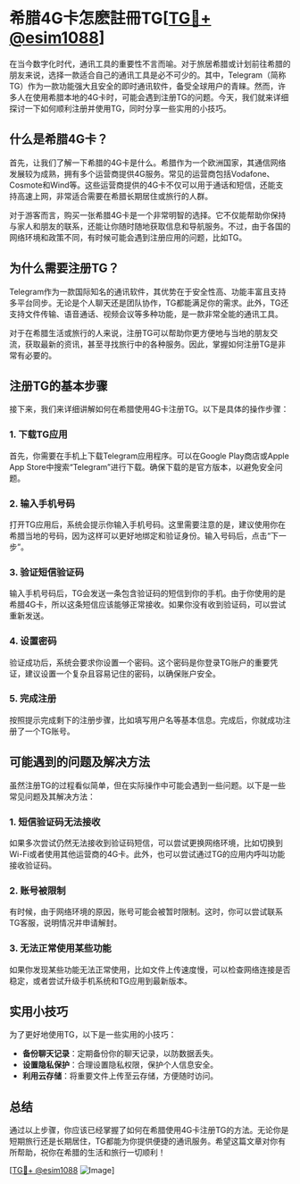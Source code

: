 # 希腊4G卡怎麽註冊TG[[TG💪+ @esim1088](https://t.me/s/esim1088)]

在当今数字化时代，通讯工具的重要性不言而喻。对于旅居希腊或计划前往希腊的朋友来说，选择一款适合自己的通讯工具是必不可少的。其中，Telegram（简称TG）作为一款功能强大且安全的即时通讯软件，备受全球用户的青睐。然而，许多人在使用希腊本地的4G卡时，可能会遇到注册TG的问题。今天，我们就来详细探讨一下如何顺利注册并使用TG，同时分享一些实用的小技巧。

## 什么是希腊4G卡？

首先，让我们了解一下希腊的4G卡是什么。希腊作为一个欧洲国家，其通信网络发展较为成熟，拥有多个运营商提供4G服务。常见的运营商包括Vodafone、Cosmote和Wind等。这些运营商提供的4G卡不仅可以用于通话和短信，还能支持高速上网，非常适合需要在希腊长期居住或旅行的人群。

对于游客而言，购买一张希腊4G卡是一个非常明智的选择。它不仅能帮助你保持与家人和朋友的联系，还能让你随时随地获取信息和导航服务。不过，由于各国的网络环境和政策不同，有时候可能会遇到注册应用的问题，比如TG。

## 为什么需要注册TG？

Telegram作为一款国际知名的通讯软件，其优势在于安全性高、功能丰富且支持多平台同步。无论是个人聊天还是团队协作，TG都能满足你的需求。此外，TG还支持文件传输、语音通话、视频会议等多种功能，是一款非常全能的通讯工具。

对于在希腊生活或旅行的人来说，注册TG可以帮助你更方便地与当地的朋友交流，获取最新的资讯，甚至寻找旅行中的各种服务。因此，掌握如何注册TG是非常有必要的。

## 注册TG的基本步骤

接下来，我们来详细讲解如何在希腊使用4G卡注册TG。以下是具体的操作步骤：

### 1. 下载TG应用

首先，你需要在手机上下载Telegram应用程序。可以在Google Play商店或Apple App Store中搜索“Telegram”进行下载。确保下载的是官方版本，以避免安全问题。

### 2. 输入手机号码

打开TG应用后，系统会提示你输入手机号码。这里需要注意的是，建议使用你在希腊当地的号码，因为这样可以更好地绑定和验证身份。输入号码后，点击“下一步”。

### 3. 验证短信验证码

输入手机号码后，TG会发送一条包含验证码的短信到你的手机。由于你使用的是希腊4G卡，所以这条短信应该能够正常接收。如果你没有收到验证码，可以尝试重新发送。

### 4. 设置密码

验证成功后，系统会要求你设置一个密码。这个密码是你登录TG账户的重要凭证，建议设置一个复杂且容易记住的密码，以确保账户安全。

### 5. 完成注册

按照提示完成剩下的注册步骤，比如填写用户名等基本信息。完成后，你就成功注册了一个TG账号。

## 可能遇到的问题及解决方法

虽然注册TG的过程看似简单，但在实际操作中可能会遇到一些问题。以下是一些常见问题及其解决方法：

### 1. 短信验证码无法接收

如果多次尝试仍然无法接收到验证码短信，可以尝试更换网络环境，比如切换到Wi-Fi或者使用其他运营商的4G卡。此外，也可以尝试通过TG的应用内呼叫功能接收验证码。

### 2. 账号被限制

有时候，由于网络环境的原因，账号可能会被暂时限制。这时，你可以尝试联系TG客服，说明情况并申请解封。

### 3. 无法正常使用某些功能

如果你发现某些功能无法正常使用，比如文件上传速度慢，可以检查网络连接是否稳定，或者尝试升级手机系统和TG应用到最新版本。

## 实用小技巧

为了更好地使用TG，以下是一些实用的小技巧：

- **备份聊天记录**：定期备份你的聊天记录，以防数据丢失。
- **设置隐私保护**：合理设置隐私权限，保护个人信息安全。
- **利用云存储**：将重要文件上传至云存储，方便随时访问。

## 总结

通过以上步骤，你应该已经掌握了如何在希腊使用4G卡注册TG的方法。无论你是短期旅行还是长期居住，TG都能为你提供便捷的通讯服务。希望这篇文章对你有所帮助，祝你在希腊的生活和旅行一切顺利！

[[TG💪+ @esim1088](https://t.me/s/esim1088) ![Image](https://i.postimg.cc/4NQfJmqS/Snipaste-2025-05-13-00-14-12.png)]